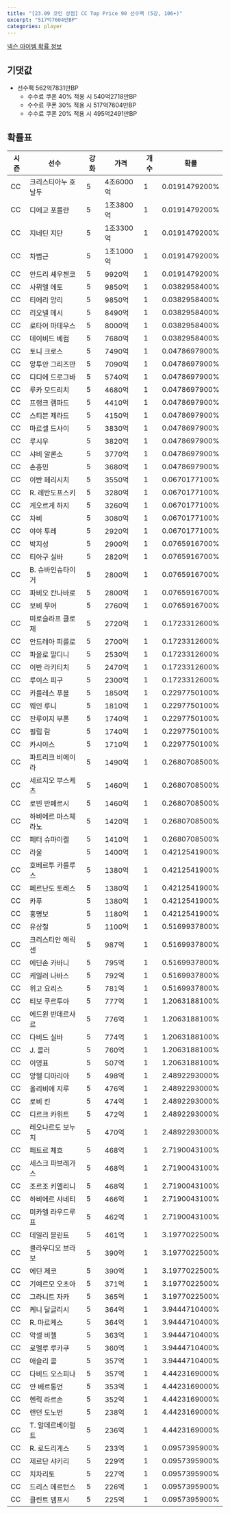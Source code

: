 ```yaml
---
title: "[23.09 코인 상점] CC Top Price 90 선수팩 (5강, 106+)"
excerpt: "517억7604만BP"
categories: player
---
```

[넥슨 아이템 확률 정보](http://iteminfo.nexon.com/probability/fo4?sn=7378)

## 기댓값
- 선수팩 562억7831만BP
  - 수수료 쿠폰 40% 적용 시 540억2718만BP
  - 수수료 쿠폰 30% 적용 시 517억7604만BP
  - 수수료 쿠폰 20% 적용 시 495억2491만BP


## 확률표

|시즌|선수|강화|가격|개수|확률|
|---|---|---|---|---|---|
|CC|크리스티아누 호날두|5|4조6000억|1|0.0191479200%|
|CC|디에고 포를란|5|1조3800억|1|0.0191479200%|
|CC|지네딘 지단|5|1조3300억|1|0.0191479200%|
|CC|차범근|5|1조1000억|1|0.0191479200%|
|CC|안드리 셰우첸코|5|9920억|1|0.0191479200%|
|CC|사뮈엘 에토|5|9850억|1|0.0382958400%|
|CC|티에리 앙리|5|9850억|1|0.0382958400%|
|CC|리오넬 메시|5|8490억|1|0.0382958400%|
|CC|로타어 마테우스|5|8000억|1|0.0382958400%|
|CC|데이비드 베컴|5|7680억|1|0.0382958400%|
|CC|토니 크로스|5|7490억|1|0.0478697900%|
|CC|앙투안 그리즈만|5|7090억|1|0.0478697900%|
|CC|디디에 드로그바|5|5740억|1|0.0478697900%|
|CC|루카 모드리치|5|4680억|1|0.0478697900%|
|CC|프랭크 램파드|5|4410억|1|0.0478697900%|
|CC|스티븐 제라드|5|4150억|1|0.0478697900%|
|CC|마르셀 드사이|5|3830억|1|0.0478697900%|
|CC|루시우|5|3820억|1|0.0478697900%|
|CC|샤비 알론소|5|3770억|1|0.0478697900%|
|CC|손흥민|5|3680억|1|0.0478697900%|
|CC|이반 페리시치|5|3550억|1|0.0670177100%|
|CC|R. 레반도프스키|5|3280억|1|0.0670177100%|
|CC|게오르게 하지|5|3260억|1|0.0670177100%|
|CC|차비|5|3080억|1|0.0670177100%|
|CC|야야 투레|5|2920억|1|0.0670177100%|
|CC|박지성|5|2900억|1|0.0765916700%|
|CC|티아구 실바|5|2820억|1|0.0765916700%|
|CC|B. 슈바인슈타이거|5|2800억|1|0.0765916700%|
|CC|파비오 칸나바로|5|2800억|1|0.0765916700%|
|CC|보비 무어|5|2760억|1|0.0765916700%|
|CC|미로슬라프 클로제|5|2720억|1|0.1723312600%|
|CC|안드레아 피를로|5|2700억|1|0.1723312600%|
|CC|파올로 말디니|5|2530억|1|0.1723312600%|
|CC|이반 라키티치|5|2470억|1|0.1723312600%|
|CC|루이스 피구|5|2300억|1|0.1723312600%|
|CC|카를레스 푸욜|5|1850억|1|0.2297750100%|
|CC|웨인 루니|5|1810억|1|0.2297750100%|
|CC|잔루이지 부폰|5|1740억|1|0.2297750100%|
|CC|필립 람|5|1740억|1|0.2297750100%|
|CC|카시야스|5|1710억|1|0.2297750100%|
|CC|파트리크 비에이라|5|1490억|1|0.2680708500%|
|CC|세르지오 부스케츠|5|1460억|1|0.2680708500%|
|CC|로빈 반페르시|5|1460억|1|0.2680708500%|
|CC|하비에르 마스체라노|5|1420억|1|0.2680708500%|
|CC|페터 슈마이켈|5|1410억|1|0.2680708500%|
|CC|라울|5|1400억|1|0.4212541900%|
|CC|호베르투 카를루스|5|1380억|1|0.4212541900%|
|CC|페르난도 토레스|5|1380억|1|0.4212541900%|
|CC|카푸|5|1380억|1|0.4212541900%|
|CC|홍명보|5|1180억|1|0.4212541900%|
|CC|유상철|5|1100억|1|0.5169937800%|
|CC|크리스티안 에릭센|5|987억|1|0.5169937800%|
|CC|에딘손 카바니|5|795억|1|0.5169937800%|
|CC|케일러 나바스|5|792억|1|0.5169937800%|
|CC|위고 요리스|5|781억|1|0.5169937800%|
|CC|티보 쿠르투아|5|777억|1|1.2063188100%|
|CC|에드윈 반데르사르|5|776억|1|1.2063188100%|
|CC|다비드 실바|5|774억|1|1.2063188100%|
|CC|J. 콜러|5|760억|1|1.2063188100%|
|CC|이영표|5|507억|1|1.2063188100%|
|CC|앙헬 디마리아|5|498억|1|2.4892293000%|
|CC|올리비에 지루|5|476억|1|2.4892293000%|
|CC|로비 킨|5|474억|1|2.4892293000%|
|CC|디르크 카위트|5|472억|1|2.4892293000%|
|CC|레오나르도 보누치|5|470억|1|2.4892293000%|
|CC|페트르 체흐|5|468억|1|2.7190043100%|
|CC|세스크 파브레가스|5|468억|1|2.7190043100%|
|CC|조르조 키엘리니|5|468억|1|2.7190043100%|
|CC|하비에르 사네티|5|466억|1|2.7190043100%|
|CC|미카엘 라우드루프|5|462억|1|2.7190043100%|
|CC|데일리 블린트|5|461억|1|3.1977022500%|
|CC|클라우디오 브라보|5|390억|1|3.1977022500%|
|CC|에딘 제코|5|390억|1|3.1977022500%|
|CC|기예르모 오초아|5|371억|1|3.1977022500%|
|CC|그라니트 자카|5|365억|1|3.1977022500%|
|CC|케니 달글리시|5|364억|1|3.9444710400%|
|CC|R. 마르케스|5|364억|1|3.9444710400%|
|CC|악셀 비첼|5|363억|1|3.9444710400%|
|CC|로멜루 루카쿠|5|360억|1|3.9444710400%|
|CC|애슐리 콜|5|357억|1|3.9444710400%|
|CC|다비드 오스피나|5|357억|1|4.4423169000%|
|CC|얀 베르통언|5|353억|1|4.4423169000%|
|CC|헨릭 라르손|5|352억|1|4.4423169000%|
|CC|랜던 도노번|5|238억|1|4.4423169000%|
|CC|T. 알데르베이럴트|5|236억|1|4.4423169000%|
|CC|R. 로드리게스|5|233억|1|0.0957395900%|
|CC|제르단 샤키리|5|229억|1|0.0957395900%|
|CC|치차리토|5|227억|1|0.0957395900%|
|CC|드리스 메르턴스|5|226억|1|0.0957395900%|
|CC|클린트 뎀프시|5|225억|1|0.0957395900%|
